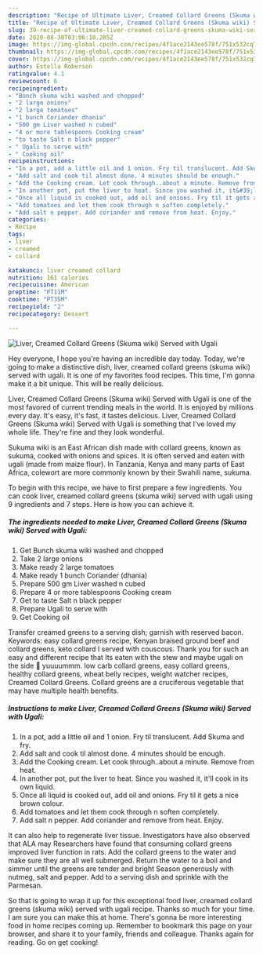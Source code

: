 ```yaml
---
description: "Recipe of Ultimate Liver, Creamed Collard Greens (Skuma wiki) Served with Ugali"
title: "Recipe of Ultimate Liver, Creamed Collard Greens (Skuma wiki) Served with Ugali"
slug: 39-recipe-of-ultimate-liver-creamed-collard-greens-skuma-wiki-served-with-ugali
date: 2020-08-30T03:06:10.285Z
image: https://img-global.cpcdn.com/recipes/4f1ace2143ee578f/751x532cq70/liver-creamed-collard-greens-skuma-wiki-served-with-ugali-recipe-main-photo.jpg
thumbnail: https://img-global.cpcdn.com/recipes/4f1ace2143ee578f/751x532cq70/liver-creamed-collard-greens-skuma-wiki-served-with-ugali-recipe-main-photo.jpg
cover: https://img-global.cpcdn.com/recipes/4f1ace2143ee578f/751x532cq70/liver-creamed-collard-greens-skuma-wiki-served-with-ugali-recipe-main-photo.jpg
author: Estella Roberson
ratingvalue: 4.1
reviewcount: 6
recipeingredient:
- "Bunch skuma wiki washed and chopped"
- "2 large onions"
- "2 large tomatoes"
- "1 bunch Coriander dhania"
- "500 gm Liver washed n cubed"
- "4 or more tablespoons Cooking cream"
- "to taste Salt n black pepper"
- " Ugali to serve with"
- " Cooking oil"
recipeinstructions:
- "In a pot, add a little oil and 1 onion. Fry til translucent. Add Skuma and fry."
- "Add salt and cook til almost done. 4 minutes should be enough."
- "Add the Cooking cream. Let cook through..about a minute. Remove from heat."
- "In another pot, put the liver to heat. Since you washed it, it&#39;ll cook in its own liquid."
- "Once all liquid is cooked out, add oil and onions. Fry til it gets a nice brown colour."
- "Add tomatoes and let them cook through n soften completely."
- "Add salt n pepper. Add coriander and remove from heat. Enjoy."
categories:
- Recipe
tags:
- liver
- creamed
- collard

katakunci: liver creamed collard 
nutrition: 161 calories
recipecuisine: American
preptime: "PT11M"
cooktime: "PT35M"
recipeyield: "2"
recipecategory: Dessert

---
```



![Liver, Creamed Collard Greens (Skuma wiki) Served with Ugali](https://img-global.cpcdn.com/recipes/4f1ace2143ee578f/751x532cq70/liver-creamed-collard-greens-skuma-wiki-served-with-ugali-recipe-main-photo.jpg)

Hey everyone, I hope you're having an incredible day today. Today, we're going to make a distinctive dish, liver, creamed collard greens (skuma wiki) served with ugali. It is one of my favorites food recipes. This time, I'm gonna make it a bit unique. This will be really delicious.

Liver, Creamed Collard Greens (Skuma wiki) Served with Ugali is one of the most favored of current trending meals in the world. It is enjoyed by millions every day. It's easy, it's fast, it tastes delicious. Liver, Creamed Collard Greens (Skuma wiki) Served with Ugali is something that I've loved my whole life. They're fine and they look wonderful.

Sukuma wiki is an East African dish made with collard greens, known as sukuma, cooked with onions and spices. It is often served and eaten with ugali (made from maize flour). In Tanzania, Kenya and many parts of East Africa, colewort are more commonly known by their Swahili name, sukuma.


To begin with this recipe, we have to first prepare a few ingredients. You can cook liver, creamed collard greens (skuma wiki) served with ugali using 9 ingredients and 7 steps. Here is how you can achieve it.

<!--inarticleads1-->

##### The ingredients needed to make Liver, Creamed Collard Greens (Skuma wiki) Served with Ugali:

1. Get Bunch skuma wiki washed and chopped
1. Take 2 large onions
1. Make ready 2 large tomatoes
1. Make ready 1 bunch Coriander (dhania)
1. Prepare 500 gm Liver washed n cubed
1. Prepare 4 or more tablespoons Cooking cream
1. Get to taste Salt n black pepper
1. Prepare  Ugali to serve with
1. Get  Cooking oil


Transfer creamed greens to a serving dish; garnish with reserved bacon. Keywords: easy collard greens recipe, Kenyan braised ground beef and collard greens, keto collard I served with couscous. Thank you for such an easy and different recipe that Its eaten with the stew and maybe ugali on the side 🙂 yuuuummm. low carb collard greens, easy collard greens, healthy collard greens, wheat belly recipes, weight watcher recipes, Creamed Collard Greens. Collard greens are a cruciferous vegetable that may have multiple health benefits. 

<!--inarticleads2-->

##### Instructions to make Liver, Creamed Collard Greens (Skuma wiki) Served with Ugali:

1. In a pot, add a little oil and 1 onion. Fry til translucent. Add Skuma and fry.
1. Add salt and cook til almost done. 4 minutes should be enough.
1. Add the Cooking cream. Let cook through..about a minute. Remove from heat.
1. In another pot, put the liver to heat. Since you washed it, it&#39;ll cook in its own liquid.
1. Once all liquid is cooked out, add oil and onions. Fry til it gets a nice brown colour.
1. Add tomatoes and let them cook through n soften completely.
1. Add salt n pepper. Add coriander and remove from heat. Enjoy.


It can also help to regenerate liver tissue. Investigators have also observed that ALA may Researchers have found that consuming collard greens improved liver function in rats. Add the collard greens to the water and make sure they are all well submerged. Return the water to a boil and simmer until the greens are tender and bright Season generously with nutmeg, salt and pepper. Add to a serving dish and sprinkle with the Parmesan. 

So that is going to wrap it up for this exceptional food liver, creamed collard greens (skuma wiki) served with ugali recipe. Thanks so much for your time. I am sure you can make this at home. There's gonna be more interesting food in home recipes coming up. Remember to bookmark this page on your browser, and share it to your family, friends and colleague. Thanks again for reading. Go on get cooking!
